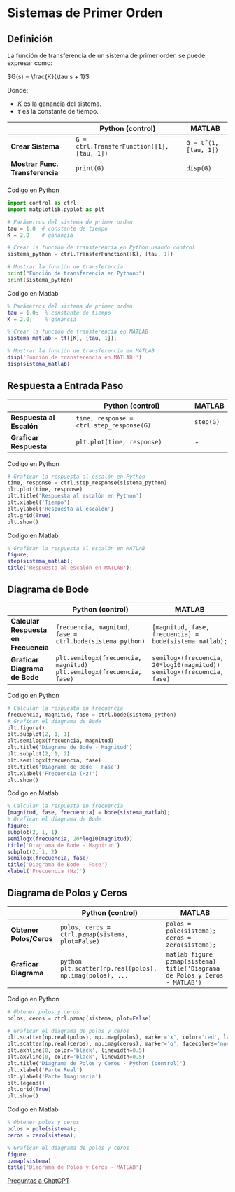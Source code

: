 # Sistemas de Primer Orden
## Definición
La función de transferencia de un sistema de primer orden se puede expresar como:

$G(s) = \frac{K}{\tau s + 1}$

Donde:
- $K$ es la ganancia del sistema.
- $\tau$ es la constante de tiempo.

|                          | Python (control)                                    | MATLAB               |
|--------------------------|-----------------------------------------------------|----------------------|
| **Crear Sistema**        | `G = ctrl.TransferFunction([1], [tau, 1])`         | `G = tf(1, [tau, 1])`|
| **Mostrar Func. Transferencia** | `print(G)`                                      | `disp(G)`            |

Codigo en Python
```python
import control as ctrl
import matplotlib.pyplot as plt

# Parámetros del sistema de primer orden
tau = 1.0  # constante de tiempo
K = 2.0    # ganancia

# Crear la función de transferencia en Python usando control
sistema_python = ctrl.TransferFunction([K], [tau, 1])

# Mostrar la función de transferencia
print("Función de transferencia en Python:")
print(sistema_python)
```

Codigo en Matlab
```matlab
% Parámetros del sistema de primer orden
tau = 1.0;  % constante de tiempo
K = 2.0;    % ganancia

% Crear la función de transferencia en MATLAB
sistema_matlab = tf([K], [tau, 1]);

% Mostrar la función de transferencia en MATLAB
disp('Función de transferencia en MATLAB:')
disp(sistema_matlab)
```

## Respuesta a Entrada Paso
|                          | Python (control)                                    | MATLAB               |
|--------------------------|-----------------------------------------------------|----------------------|
| **Respuesta al Escalón** | `time, response = ctrl.step_response(G)`           | `step(G)`            |
| **Graficar Respuesta**   | `plt.plot(time, response)`                         | - |

Codigo en Python
```python
# Graficar la respuesta al escalón en Python
time, response = ctrl.step_response(sistema_python)
plt.plot(time, response)
plt.title('Respuesta al escalón en Python')
plt.xlabel('Tiempo')
plt.ylabel('Respuesta al escalón')
plt.grid(True)
plt.show()
```

Codigo en Matlab
```matlab
% Graficar la respuesta al escalón en MATLAB
figure;
step(sistema_matlab);
title('Respuesta al escalón en MATLAB');
```
## Diagrama de Bode
|                          | Python (control)                                    | MATLAB               |
|--------------------------|-----------------------------------------------------|----------------------|
| **Calcular Respuesta en Frecuencia** | `frecuencia, magnitud, fase = ctrl.bode(sistema_python)` | `[magnitud, fase, frecuencia] = bode(sistema_matlab);` |
| **Graficar Diagrama de Bode** | ```plt.semilogx(frecuencia, magnitud)```<br>```plt.semilogx(frecuencia, fase)``` | ```semilogx(frecuencia, 20*log10(magnitud))```<br>```semilogx(frecuencia, fase)``` |

Codigo en Python
```python
# Calcular la respuesta en frecuencia
frecuencia, magnitud, fase = ctrl.bode(sistema_python)
# Graficar el diagrama de Bode
plt.figure()
plt.subplot(2, 1, 1)
plt.semilogx(frecuencia, magnitud)
plt.title('Diagrama de Bode - Magnitud')
plt.subplot(2, 1, 2)
plt.semilogx(frecuencia, fase)
plt.title('Diagrama de Bode - Fase')
plt.xlabel('Frecuencia (Hz)')
plt.show()
```

Codigo en Matlab
```matlab
% Calcular la respuesta en frecuencia
[magnitud, fase, frecuencia] = bode(sistema_matlab);
% Graficar el diagrama de Bode
figure;
subplot(2, 1, 1)
semilogx(frecuencia, 20*log10(magnitud))
title('Diagrama de Bode - Magnitud')
subplot(2, 1, 2)
semilogx(frecuencia, fase)
title('Diagrama de Bode - Fase')
xlabel('Frecuencia (Hz)')
```
## Diagrama de Polos y Ceros
|                          | Python (control)                                    | MATLAB               |
|--------------------------|-----------------------------------------------------|----------------------|
| **Obtener Polos/Ceros**| `polos, ceros = ctrl.pzmap(sistema, plot=False)`             | `polos = pole(sistema); ceros = zero(sistema);` |
| **Graficar Diagrama**  | ```python plt.scatter(np.real(polos), np.imag(polos), ...``` | ```matlab figure pzmap(sistema) title('Diagrama de Polos y Ceros - MATLAB')``` |

Codigo en Python
```python
# Obtener polos y ceros
polos, ceros = ctrl.pzmap(sistema, plot=False)

# Graficar el diagrama de polos y ceros
plt.scatter(np.real(polos), np.imag(polos), marker='x', color='red', label='Polos')
plt.scatter(np.real(ceros), np.imag(ceros), marker='o', facecolors='none', edgecolors='blue', label='Ceros')
plt.axhline(0, color='black', linewidth=0.5)
plt.axvline(0, color='black', linewidth=0.5)
plt.title('Diagrama de Polos y Ceros - Python (control)')
plt.xlabel('Parte Real')
plt.ylabel('Parte Imaginaria')
plt.legend()
plt.grid(True)
plt.show()
```

Codigo en Matlab
```matlab
% Obtener polos y ceros
polos = pole(sistema);
ceros = zero(sistema);

% Graficar el diagrama de polos y ceros
figure
pzmap(sistema)
title('Diagrama de Polos y Ceros - MATLAB')
```

[Preguntas a ChatGPT](ChatGPT.md)
